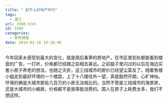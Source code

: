 ```yaml
---
title: " 赶不上的地产时代"
tags:
  - 湛江
url: 3360.html
id: 3360
categories:
  - 思考随笔
date: 2014-02-16 19:18:40
---
```


今年回家乡感受到最大的变化，就是雨后春笋的房地产。在市区里到处都能看到楼盘的广告，一打听，价格都已经跟之前相去甚远。之前脑子里闪过的以后在海边买套小房子养老的想法，也随之夭折，这三线城市的房价已经望尘莫及了。随着售楼小姐走到最好环境的一个楼盘，上了十八楼往外一望，真是豁然开朗，心旷神怡。环境的确是大城市那些几百万的小房无法相比的。当然不管是三线城市的海景房，还是大城市的小蜗居，价格都不是我等能消费的。国人在房子上耗费太多，我们不想这样。